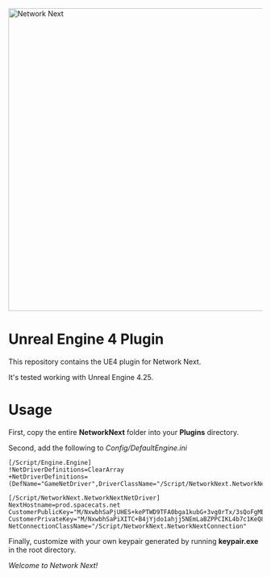 <img src="https://static.wixstatic.com/media/799fd4_0512b6edaeea4017a35613b4c0e9fc0b~mv2.jpg/v1/fill/w_1200,h_140,al_c,q_80,usm_0.66_1.00_0.01/networknext_logo_colour_black_RGB_tightc.jpg" alt="Network Next" width="600"/>

<br>

# Unreal Engine 4 Plugin

This repository contains the UE4 plugin for Network Next.

It's tested working with Unreal Engine 4.25.

# Usage

First, copy the entire **NetworkNext** folder into your **Plugins** directory.

Second, add the following to *Config/DefaultEngine.ini*

    [/Script/Engine.Engine]
    !NetDriverDefinitions=ClearArray
    +NetDriverDefinitions=   (DefName="GameNetDriver",DriverClassName="/Script/NetworkNext.NetworkNextNetDriver",DriverClassNameFallback="/Script/NetworkNext.NetworkNextNetDriver")

    [/Script/NetworkNext.NetworkNextNetDriver]
    NextHostname=prod.spacecats.net
    CustomerPublicKey="M/NxwbhSaPjUHES+kePTWD9TFA0bga1kubG+3vg0rTx/3sQoFgMB1w=="
    CustomerPrivateKey="M/NxwbhSaPiXITC+B4jYjdo1ahjj5NEmLaBZPPCIKL4b7c1KeQ8hq9QcRL6R49NYP1MUDRuBrWS5sb7e+DStPH/exCgWAwHX"
    NetConnectionClassName="/Script/NetworkNext.NetworkNextConnection"

Finally, customize with your own keypair generated by running **keypair.exe** in the root directory.

*Welcome to Network Next!*
